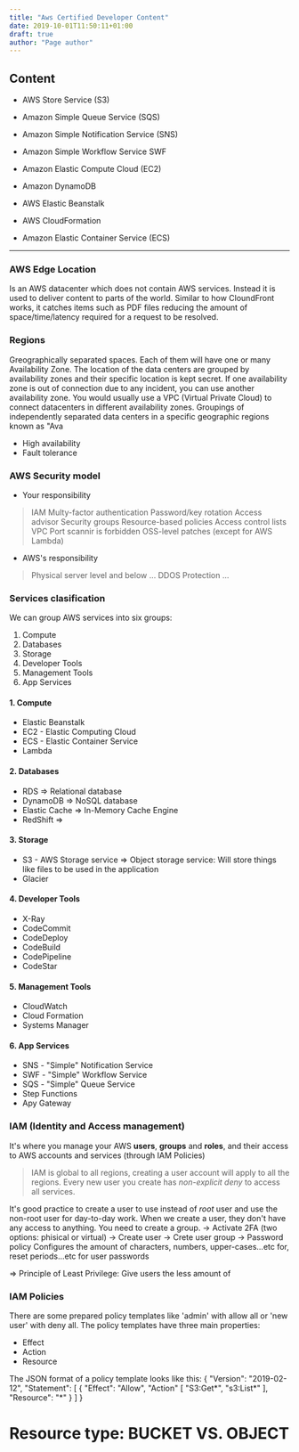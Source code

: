 ```yaml
---
title: "Aws Certified Developer Content"
date: 2019-10-01T11:50:11+01:00
draft: true
author: "Page author"
---
```


## Content
- AWS Store Service (S3)
- Amazon Simple Queue Service (SQS)
- Amazon Simple Notification Service (SNS)
- Amazon Simple Workflow Service SWF
- Amazon Elastic Compute Cloud (EC2)
- Amazon DynamoDB
- AWS Elastic Beanstalk
- AWS CloudFormation

- Amazon Elastic Container Service (ECS)


------------------------------

### AWS Edge Location
Is an AWS datacenter which does not contain AWS services. Instead it is used to deliver content to parts of the world. Similar to how CloundFront works, it catches items such as PDF files reducing the amount of space/time/latency required for a request to be resolved.

### Regions
Greographically separated spaces. Each of them will have one or many Availability Zone. The location of the data centers are grouped by availability zones and their specific location is kept secret. If one availability zone is out of connection due to any incident, you can use another availability zone.
You would usually use a VPC (Virtual Private Cloud) to connect datacenters in different availability zones.
Groupings of independently separated data centers in a specific geographic regions known as "Ava
- High availability
- Fault tolerance

### AWS Security model
- Your responsibility
> IAM
> Multy-factor authentication
> Password/key rotation
> Access advisor
> Security groups
> Resource-based policies
> Access control lists
> VPC
> Port scannir is forbidden 
> OSS-level patches (except for AWS Lambda)

- AWS's responsibility
> Physical server level and below
> ...
> DDOS Protection
...

### Services clasification
We can group AWS services into six groups:
1. Compute
2. Databases
3. Storage
4. Developer Tools
5. Management Tools
6. App Services

#### 1. Compute
- Elastic Beanstalk
- EC2 - Elastic Computing Cloud
- ECS - Elastic Container Service
- Lambda

#### 2. Databases
- RDS => Relational database
- DynamoDB => NoSQL database
- Elastic Cache => In-Memory Cache Engine
- RedShift => 

#### 3. Storage
- S3 -  AWS Storage service => Object storage service: Will store things like files to be used in the application
- Glacier
#### 4. Developer Tools
- X-Ray
- CodeCommit
- CodeDeploy
- CodeBuild
- CodePipeline
- CodeStar
#### 5. Management Tools
- CloudWatch
- Cloud Formation
- Systems Manager
#### 6. App Services
- SNS - "Simple" Notification Service
- SWF - "Simple" Workflow Service
- SQS - "Simple" Queue Service
- Step Functions 
- Apy Gateway

### IAM (Identity and Access management)
It's where you manage your AWS **users**, **groups** and **roles**, and their access to AWS accounts and services (through IAM Policies)
> IAM is global to all regions, creating a user account will apply to all the regions.
Every new user you create has *non-explicit deny* to access all services.

It's good practice to create a user to use instead of *root* user and use the non-root user for day-to-day work. When we create a user, they don't have any access to anything. You need to create a group.
-> Activate 2FA (two options: phisical or virtual)
-> Create user
-> Crete user group
-> Password policy
Configures the amount of characters, numbers, upper-cases...etc for, reset periods...etc for user passwords

=> Principle of Least Privilege: Give users the less amount of 

### IAM Policies

There are some prepared policy templates like 'admin' with allow all or 'new user' with deny all.
The policy templates have three main properties:
* Effect
* Action
* Resource

The JSON format of a policy template looks like this:
{
    "Version": "2019-02-12",
    "Statement": [
        {
            "Effect": "Allow",
            "Action" [
                "S3:Get*",
                "s3:List*"
            ],
            "Resource": "*"
        }
    ]
}

# Resource type: BUCKET VS. OBJECT




